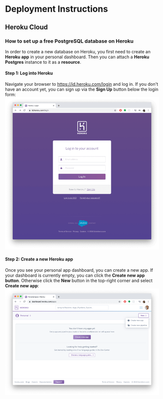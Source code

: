 # Deployment Instructions
## Heroku Cloud
### How to set up a free PostgreSQL database on Heroku
In order to create a new database on Heroku, you first need to create an **Heroku app** in your personal dashboard. Then you can attach a **Heroku Postgres** instance to it as a **resource**.
#### Step 1: Log into Heroku
Navigate your browser to https://id.heroku.com/login and log in. If you don't have an account yet, you can sign up via the **Sign Up** button below the login form:
![log_into_heroku](https://github.com/DEVOPS-PROJECTS-ORGANIZATION/devops-instructions/blob/main/images/deployment-instructions/log_into_heroku.png)
#### Step 2: Create a new Heroku app
Once you see your personal app dashboard, you can create a new app. If your dashboard is currently empty, you can click the **Create new app button**. Otherwise click the **New** button in the top-right corner and select **Create new app**:
![create_new_heroku_app1](https://github.com/DEVOPS-PROJECTS-ORGANIZATION/devops-instructions/blob/main/images/deployment-instructions/create_new_heroku_app1.png)

